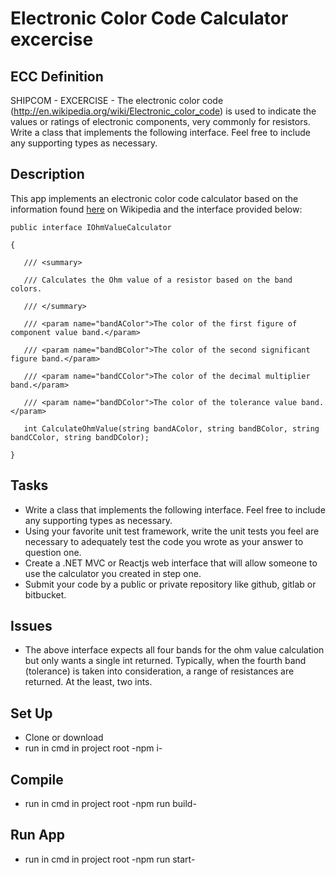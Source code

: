 # Electronic Color Code Calculator excercise

## ECC Definition
SHIPCOM - EXCERCISE - The electronic color code (http://en.wikipedia.org/wiki/Electronic_color_code) is used to indicate the values or ratings of electronic components, very commonly for resistors. Write a class that implements the following interface. Feel free to include any supporting types as necessary.

## Description
This app implements an electronic color code calculator based on the information
found [here](http://en.wikipedia.org/wiki/Electronic_color_code) on Wikipedia
and the interface provided below:

```
public interface IOhmValueCalculator

{

   /// <summary>

   /// Calculates the Ohm value of a resistor based on the band colors.

   /// </summary>

   /// <param name="bandAColor">The color of the first figure of component value band.</param>

   /// <param name="bandBColor">The color of the second significant figure band.</param>

   /// <param name="bandCColor">The color of the decimal multiplier band.</param>

   /// <param name="bandDColor">The color of the tolerance value band.</param>

   int CalculateOhmValue(string bandAColor, string bandBColor, string bandCColor, string bandDColor);

}
```

## Tasks
- Write a class that implements the following interface. Feel free to include any supporting types as necessary.
- Using your favorite unit test framework, write the unit tests you feel are necessary to adequately test the code you wrote as your answer to question one.
- Create a .NET MVC or Reactjs web interface that will allow someone to use the calculator you created in step one.
- Submit your code by a public or private repository like github, gitlab or bitbucket.

## Issues
- The above interface expects all four bands for the ohm value calculation but
  only wants a single int returned. Typically, when the fourth band (tolerance)
  is taken into consideration, a range of resistances are returned. At the
  least, two ints.

## Set Up
- Clone or download
- run in cmd in project root -npm i-

## Compile
- run in cmd in project root -npm run build-

## Run App
- run in cmd in project root -npm run start-